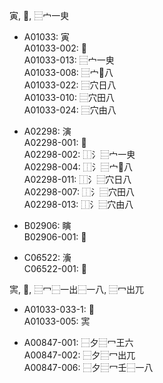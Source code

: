 寅, 𡩟, ⿳宀一㬰
- A01033: 寅  
  A01033-002: 𡩟  
  A01033-013: ⿳宀一㬰  
  A01033-008: ⿳宀𤰔八  
  A01033-022: ⿳穴日八  
  A01033-010: ⿳穴田八  
  A01033-024: ⿳穴由八  

- A02298: 演  
  A02298-001: 𤀋  
  A02298-002: ⿰氵⿳宀一㬰  
  A02298-004: ⿰氵⿳宀𤰔八  
  A02298-011: ⿰氵⿳穴日八  
  A02298-007: ⿰氵⿳穴田八  
  A02298-013: ⿰氵⿳穴由八  

- B02906: 瞚  
  B02906-001: 𥋰  

- C06522: 濥  
  C06522-001: 𤃚
  

㝙, 𡨒, ⿳冖⿱一出⿱一八, ⿳冖出兀
- A01033-033-1: 𡨒  
  A01033-005: 㝙  

- A00847-001: ⿱夕⿳冖王六  
  A00847-002: ⿱夕⿳冖出兀  
  A00847-006: ⿱夕⿳冖壬⿱一八  
